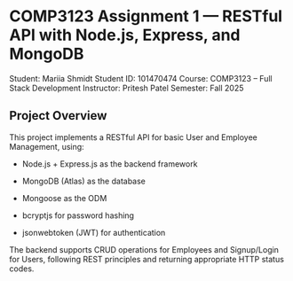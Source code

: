 # COMP3123 Assignment 1 — RESTful API with Node.js, Express, and MongoDB

Student: Mariia Shmidt
Student ID: 101470474
Course: COMP3123 – Full Stack Development
Instructor: Pritesh Patel
Semester: Fall 2025

## Project Overview

This project implements a RESTful API for basic User and Employee Management, using:

- Node.js + Express.js as the backend framework

- MongoDB (Atlas) as the database

- Mongoose as the ODM

- bcryptjs for password hashing

- jsonwebtoken (JWT) for authentication

The backend supports CRUD operations for Employees and Signup/Login for Users, following REST principles and returning appropriate HTTP status codes.
